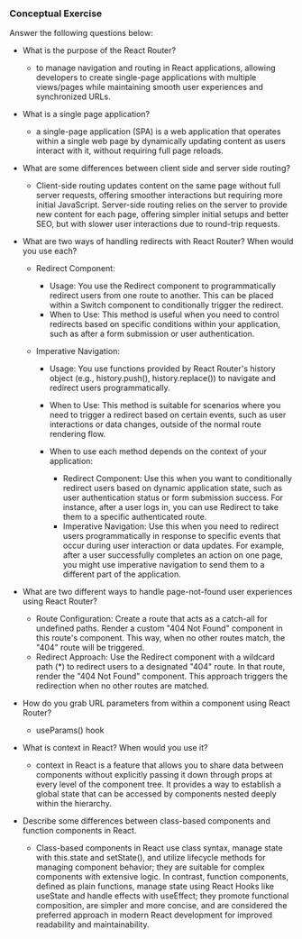 ### Conceptual Exercise

Answer the following questions below:

- What is the purpose of the React Router?
  - to manage navigation and routing in React applications, allowing developers to create single-page applications with multiple views/pages while maintaining smooth user experiences and synchronized URLs.

- What is a single page application?
  - a single-page application (SPA) is a web application that operates within a single web page by dynamically updating content as users interact with it, without requiring full page reloads.

- What are some differences between client side and server side routing?
  - Client-side routing updates content on the same page without full server requests, offering smoother interactions but requiring more initial JavaScript. Server-side routing relies on the server to provide new content for each page, offering simpler initial setups and better SEO, but with slower user interactions due to round-trip requests.

- What are two ways of handling redirects with React Router? When would you use each?
  - Redirect Component:

      - Usage: You use the Redirect component to programmatically redirect users from one route to another. This can be placed within a Switch component to conditionally trigger the redirect.
      - When to Use: This method is useful when you need to control redirects based on specific conditions within your application, such as after a form submission or user authentication.
  - Imperative Navigation:

      - Usage: You use functions provided by React Router's history object (e.g., history.push(), history.replace()) to navigate and redirect users programmatically.
      - When to Use: This method is suitable for scenarios where you need to trigger a redirect based on certain events, such as user interactions or data changes, outside of the normal route rendering flow.
      - When to use each method depends on the context of your application:

         -  Redirect Component: Use this when you want to conditionally redirect users based on dynamic application state, such as user authentication status or form submission success. For instance, after a user logs in, you can use Redirect to take them to a specific authenticated route.
         -  Imperative Navigation: Use this when you need to redirect users programmatically in response to specific events that occur during user interaction or data updates. For example, after a user successfully completes an action on one page, you might use imperative navigation to send them to a different part of the application.

- What are two different ways to handle page-not-found user experiences using React Router? 
  - Route Configuration:  Create a route that acts as a catch-all for undefined paths. Render a custom "404 Not Found" component in this route's component. This way, when no other routes match, the "404" route will be triggered.
  - Redirect Approach: Use the Redirect component with a wildcard path (*) to redirect users to a designated "404" route. In that route, render the "404 Not Found" component. This approach triggers the redirection when no other routes are matched.

- How do you grab URL parameters from within a component using React Router?
  - useParams() hook 

- What is context in React? When would you use it?
  -  context in React is a feature that allows you to share data between components without explicitly passing it down through props at every level of the component tree. It provides a way to establish a global state that can be accessed by components nested deeply within the hierarchy.

- Describe some differences between class-based components and function
  components in React.
  - Class-based components in React use class syntax, manage state with this.state and setState(), and utilize lifecycle methods for managing component behavior; they are suitable for complex components with extensive logic. In contrast, function components, defined as plain functions, manage state using React Hooks like useState and handle effects with useEffect; they promote functional composition, are simpler and more concise, and are considered the preferred approach in modern React development for improved readability and maintainability.